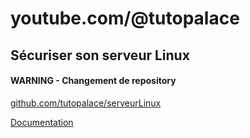 # youtube.com/@tutopalace

## Sécuriser son serveur Linux 
#### WARNING - Changement de repository 

[github.com/tutopalace/serveurLinux](https://github.com/tutopalace/serveurLinux)

[Documentation](https://github.com/tutopalace/serveurLinux/blob/main/doc/serveur.conf.md)

